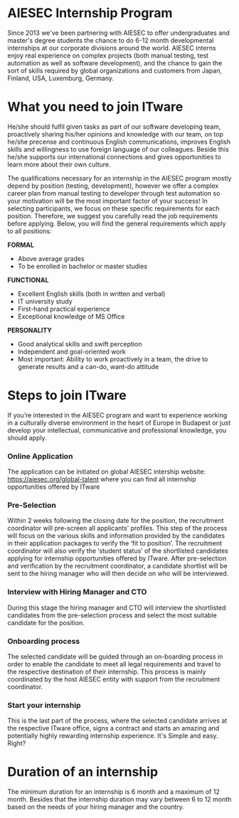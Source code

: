 # AIESEC Internship Program
Since 2013 we've been partnering with AIESEC to offer undergraduates and master's degree students the chance to do 6-12 month developmental internships at our corporate divisions around the world. AIESEC interns enjoy real experience on complex projects (both manual testing, test automation as well as software development), and the chance to gain the sort of skills required by global organizations and customers from Japan, Finland, USA, Luxemburg, Germany.

# What you need to join ITware
He/she should fulfil given tasks as part of our software developing team, proactively sharing his/her opinions and knowledge with our team, on top he/she precense and continuous English communications, improves English skills and  willingness to use foreign language of our colleagues. Beside this he/she supports our international connections and gives opportunities to learn more about their own culture.

The qualifications necessary for an internship in the AIESEC program mostly depend by position (testing, development), however we offer a complex career plan from manual testing to developer through test automation so your motivation will be the most important factor of your success! In selecting participants, we focus on these specific requirements for each position. Therefore, we suggest you carefully read the job requirements before applying. Below, you will find the general requirements which apply to all positions:

**FORMAL**
* Above average grades
* To be enrolled in bachelor or master studies

**FUNCTIONAL**
* Excellent English skills (both in written and verbal)
* IT university study
* First-hand practical experience
* Exceptional knowledge of MS Office

**PERSONALITY**
* Good analytical skills and swift perception
* Independent and goal-oriented work
* Most important: Ability to work proactively in a team, the drive to generate results and a can-do, want-do attitude

# Steps to join ITware
If you’re interested in the AIESEC program and want to experience working in a culturally diverse environment in the heart of Europe in Budapest or just develop your intellectual, communicative and professional knowledge, you should apply.

### Online Application
The application can be initiated on global AIESEC intership website: https://aiesec.org/global-talent where you can find all internship opportunities offered by ITware

### Pre-Selection
Within 2 weeks following the closing date for the position, the recruitment coordinator will pre-screen all applicants’ profiles. This step of the process will focus on the various skills and information provided by the candidates in their application packages to verify the ‘fit to position’. The recruitment coordinator will also verify the ‘student status’ of the shortlisted candidates applying for internship opportunities offered by ITware. After pre-selection and verification by the recruitment coordinator, a candidate shortlist will be sent to the hiring manager who will then decide on who will be interviewed.

### Interview with Hiring Manager and CTO
During this stage the hiring manager and CTO will interview the shortlisted candidates from the pre-selection process and select the most suitable candidate for the position.

### Onboarding process
The selected candidate will be guided through an on-boarding process in order to enable the candidate to meet all legal requirements and travel to the respective destination of their internship. This process is mainly coordinated by the host AIESEC entity with support from the recruitment coordinator.

### Start your internship
This is the last part of the process, where the selected candidate arrives at the respective ITware office, signs a contract and starts an amazing and potentially highly rewarding internship experience. It's Simple and easy. Right?

# Duration of an internship
The minimum duration for an internship is 6 month and a maximum of 12 month. Besides that the internship duration may vary between 6 to 12 month based on the needs of your hiring manager and the country.
